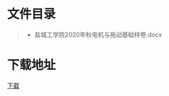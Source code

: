 # 文件目录
> * 盐城工学院2020年秋电机与拖动基础样卷.docx


# 下载地址
[下载](https://github.com/ZHlovecat/ycitedu/tree/main/%E7%9B%90%E5%9F%8E%E5%B7%A5%E5%AD%A6%E9%99%A2%E8%AF%BE%E7%A8%8B%E6%94%BB%E7%95%A5%E5%85%B1%E4%BA%AB%E8%AE%A1%E5%88%92/%E7%94%B5%E6%9C%BA%E4%B8%8E%E6%8B%96%E5%8A%A8)